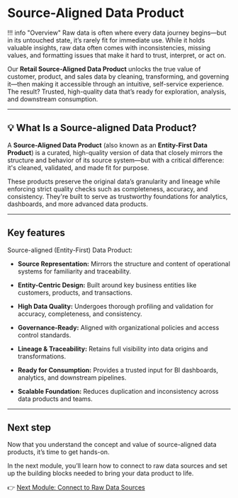 # Source-Aligned Data Product
!!! info "Overview"
    Raw data is often where every data journey begins—but in its untouched state, it’s rarely fit for immediate use. While it holds valuable insights, raw data often comes with inconsistencies, missing values, and formatting issues that make it hard to trust, interpret, or act on.

Our **Retail Source-Aligned Data Product** unlocks the true value of customer, product, and sales data by cleaning, transforming, and governing it—then making it accessible through an intuitive, self-service experience. The result? Trusted, high-quality data that’s ready for exploration, analysis, and downstream consumption.

---

## 💡 What Is a Source-aligned Data Product?

A **Source-Aligned Data Product** (also known as an **Entity-First Data Product**) is a curated, high-quality version of data that closely mirrors the structure and behavior of its source system—but with a critical difference: it's cleaned, validated, and made fit for purpose.

These products preserve the original data’s granularity and lineage while enforcing strict quality checks such as completeness, accuracy, and consistency. They're built to serve as trustworthy foundations for analytics, dashboards, and more advanced data products.

---

## Key features

Source-aligned (Entity-First) Data Product:

- **Source Representation:**  Mirrors the structure and content of operational systems for familiarity and traceability.

- **Entity-Centric Design:** Built around key business entities like customers, products, and transactions.

- **High Data Quality:**  Undergoes thorough profiling and validation for accuracy, completeness, and consistency.

- **Governance-Ready:**  Aligned with organizational policies and access control standards.

- **Lineage & Traceability:**  Retains full visibility into data origins and transformations.

- **Ready for Consumption:**  Provides a trusted input for BI dashboards, analytics, and downstream pipelines.

- **Scalable Foundation:**  Reduces duplication and inconsistency across data products and teams.

---

## Next step

Now that you understand the concept and value of source-aligned data products, it’s time to get hands-on.

In the next module, you’ll learn how to connect to raw data sources and set up the building blocks needed to bring your data product to life.

👉 [Next Module: Connect to Raw Data Sources](/learn_new/dp_foundations1_learn_track/data_source_connectivity/)
